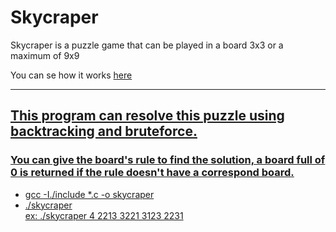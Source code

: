 <h1>Skycraper</h1>

<p>Skycraper is a puzzle game that can be played in a board 3x3 or a maximum of 9x9</p>
<p>You can se how it works <a href="https://www.puzzle-skyscrapers.com/">here</P>
<hr>
<h2>This program can resolve this puzzle using backtracking and bruteforce.</h2>
<h3>You can give the board's rule to find the solution, a board full of 0 is returned if the rule doesn't have a correspond board.</h3>
<ul>
  <li>gcc -I./include *.c -o skycraper</li>
  <li>./skycraper <board size 4-7> <up rule> <down rule> <left rule> <right rule></li>
  <ls>ex: ./skycraper 4 2213 3221 3123 2231</li>
</ul>
